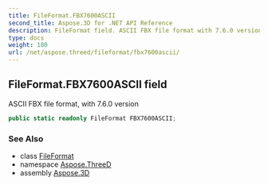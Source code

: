 ```yaml
---
title: FileFormat.FBX7600ASCII
second_title: Aspose.3D for .NET API Reference
description: FileFormat field. ASCII FBX file format with 7.6.0 version
type: docs
weight: 180
url: /net/aspose.threed/fileformat/fbx7600ascii/
---
```

## FileFormat.FBX7600ASCII field

ASCII FBX file format, with 7.6.0 version

```csharp
public static readonly FileFormat FBX7600ASCII;
```

### See Also

* class [FileFormat](../)
* namespace [Aspose.ThreeD](../../../aspose.threed/)
* assembly [Aspose.3D](../../../)


